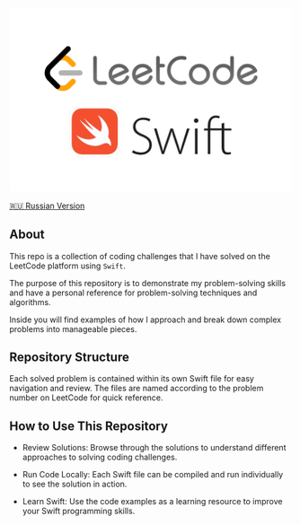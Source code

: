 <img width="1000" src="https://raw.githubusercontent.com/artexhibit/MyLeetcode/main/Resources/logo.png">

[🇷🇺 Russian Version](./Resources/README-RUS.md)

## About

This repo is a collection of coding challenges that I have solved on the LeetCode platform using `Swift`.

The purpose of this repository is to demonstrate my problem-solving skills and have a personal reference for problem-solving techniques and algorithms.

Inside you will find examples of how I approach and break down complex problems into manageable pieces.

## Repository Structure

Each solved problem is contained within its own Swift file for easy navigation and review. The files are named according to the problem number on LeetCode for quick reference.

## How to Use This Repository

-   Review Solutions: Browse through the solutions to understand different approaches to solving coding challenges.

-   Run Code Locally: Each Swift file can be compiled and run individually to see the solution in action.

-   Learn Swift: Use the code examples as a learning resource to improve your Swift programming skills.
